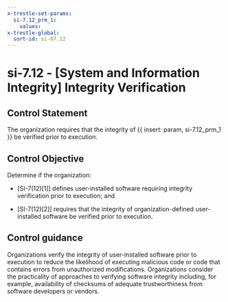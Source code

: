 ```yaml
---
x-trestle-set-params:
  si-7.12_prm_1:
    values:
x-trestle-global:
  sort-id: si-07.12
---
```


# si-7.12 - \[System and Information Integrity\] Integrity Verification

## Control Statement

The organization requires that the integrity of {{ insert: param, si-7.12_prm_1 }} be verified prior to execution.

## Control Objective

Determine if the organization:

- \[SI-7(12)[1]\] defines user-installed software requiring integrity verification prior to execution; and

- \[SI-7(12)[2]\] requires that the integrity of organization-defined user-installed software be verified prior to execution.

## Control guidance

Organizations verify the integrity of user-installed software prior to execution to reduce the likelihood of executing malicious code or code that contains errors from unauthorized modifications. Organizations consider the practicality of approaches to verifying software integrity including, for example, availability of checksums of adequate trustworthiness from software developers or vendors.
